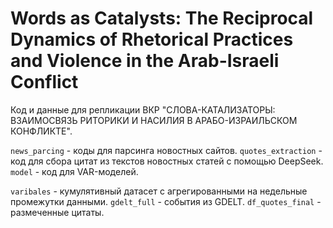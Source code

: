 # Words as Catalysts: The Reciprocal Dynamics of Rhetorical Practices and Violence in the Arab-Israeli Conflict

Код и данные для репликации ВКР "СЛОВА-КАТАЛИЗАТОРЫ: ВЗАИМОСВЯЗЬ РИТОРИКИ И НАСИЛИЯ В АРАБО-ИЗРАИЛЬСКОМ КОНФЛИКТЕ". 

`news_parcing` - коды для парсинга новостных сайтов. 
`quotes_extraction` - код для сбора цитат из текстов новостных статей с помощью DeepSeek. 
`model` - код для VAR-моделей. 

`varibales` - кумулятивный датасет с агрегированными на недельные промежутки данными. 
`gdelt_full` - события из GDELT. 
`df_quotes_final` - размеченные цитаты. 
